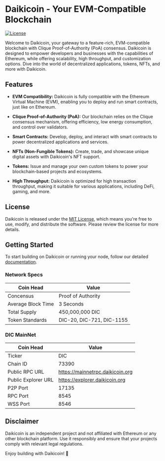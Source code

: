 # Daikicoin - Your EVM-Compatible Blockchain

[![License](https://img.shields.io/badge/License-MIT-brightgreen.svg)](COPYING.txt)

Welcome to Daikicoin, your gateway to a feature-rich, EVM-compatible blockchain with Clique Proof-of-Authority (PoA) consensus. Daikicoin is designed to empower developers and businesses with the capabilities of Ethereum, while offering scalability, high throughput, and customization options. Dive into the world of decentralized applications, tokens, NFTs, and more with Daikicoin.

## Features

- **EVM Compatibility:** Daikicoin is fully compatible with the Ethereum Virtual Machine (EVM), enabling you to deploy and run smart contracts, just like on Ethereum.

- **Clique Proof-of-Authority (PoA):** Our blockchain relies on the Clique consensus mechanism, offering efficiency, low energy consumption, and control over validators.

- **Smart Contracts:** Develop, deploy, and interact with smart contracts to power decentralized applications and services.

- **NFTs (Non-Fungible Tokens):** Create, trade, and showcase unique digital assets with Daikicoin's NFT support.

- **Tokens:** Issue and manage your own custom tokens to power your blockchain-based projects and ecosystems.

- **High Throughput:** Daikicoin is optimized for high transaction throughput, making it suitable for various applications, including DeFi, gaming, and more.

## License

Daikicoin is released under the [MIT License](COPYING.txt), which means you're free to use, modify, and distribute the software. Please review the license for more details.


## Getting Started

To start building on Daikicoin or running your node, follow our detailed [documentation](#).



### Network Specs
| **Coin Head**               | **Value**        |
|-----------------------------|------------------|
| Concensus                      | Proof of Authority       |
| Average Block Time                  | 3 Seconds       |
| Total Supply             | 450,000,000 DIC |
| Token Standards                   | DIC-20, DIC-721, DIC-1155   |


### DIC MainNet
| **Coin Head**               | **Value**        |
|-----------------------------|------------------|
| Ticker                      | DIC       |
| Chain ID                      | 73390       |
| Public RPC URL                   | https://mainnetrpc.daikicoin.org  |
| Public Explorer URL                    | https://explorer.daikicoin.org  |
| P2P Port                    | 17135   |
| RPC Port                    | 8545  |
| WSS Port                    | 8546  |



## Disclaimer

Daikicoin is an independent project and not affiliated with Ethereum or any other blockchain platform. Use it responsibly and ensure that your projects comply with relevant legal regulations.

Enjoy building with Daikicoin! 🚀
